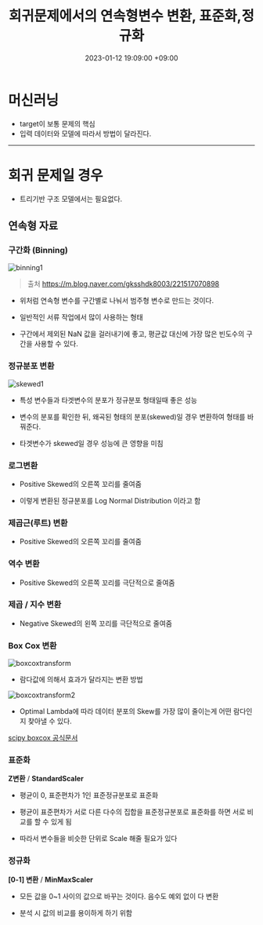 ﻿---
title : 회귀문제에서의 연속형변수 변환, 표준화,정규화
date : 2023-01-12 19:09:00 +09:00
categories : [머신러닝, 파이썬]
tags : [표준화, 정규화, 데이터, Feature engineering, 변수 변환] 
---

# 머신러닝

- target이 보통 문제의 핵심
- 입력 데이터와 모델에 따라서 방법이 달라진다.
---

# 회귀 문제일 경우

- 트리기반 구조 모델에서는 필요없다.


## 연속형 자료

### 구간화 (Binning)

![binning1](https://user-images.githubusercontent.com/50907018/212033576-53e1b13f-9bcf-4188-b668-af9478751553.png)
> 출처 https://m.blog.naver.com/gksshdk8003/221517070898

- 위처럼 연속형 변수를 구간별로 나눠서 범주형 변수로 만드는 것이다.

- 일반적인 서류 작업에서 많이 사용하는 형태

- 구간에서 제외된 NaN 값을 걸러내기에 좋고, 평균값 대신에 가장 많은 빈도수의 구간을 사용할 수 있다.

### 정규분포 변환

![skewed1](https://user-images.githubusercontent.com/50907018/212034804-0f907559-35bb-415e-92e2-9ef41752f414.png)

- 특성 변수들과 타겟변수의 분포가 정규분포 형태일때 좋은 성능

- 변수의 분포를 확인한 뒤, 왜곡된 형태의 분포(skewed)일 경우 변환하여 형태를 바꿔준다.

- 타겟변수가 skewed일 경우 성능에 큰 영향을 미침

### 로그변환

- Positive Skewed의 오른쪽 꼬리를 줄여줌

- 이렇게 변환된 정규분포를 Log Normal Distribution 이라고 함



### 제곱근(루트) 변환

- Positive Skewed의 오른쪽 꼬리를 줄여줌

### 역수 변환

- Positive Skewed의 오른쪽 꼬리를 극단적으로 줄여줌

### 제곱 / 지수 변환

- Negative Skewed의 왼쪽 꼬리를 극단적으로 줄여줌

###  Box Cox 변환

![boxcoxtransform](https://user-images.githubusercontent.com/50907018/212036325-b8d454bd-4d1d-43fc-b16a-e989224817a5.png)

- 람다값에 의해서 효과가 달라지는 변환 방법


![boxcoxtransform2](https://user-images.githubusercontent.com/50907018/212036692-f077a456-9445-413b-bdc4-e4158fc90033.png)

- Optimal Lambda에 따라 데이터 분포의 Skew를 가장 많이 줄이는게 어떤 람다인지 찾아낼 수 있다.

[scipy boxcox 공식문서](https://docs.scipy.org/doc/scipy/reference/generated/scipy.stats.boxcox.html)


### 표준화

**Z변환** / **StandardScaler**

- 평균이 0, 표준편차가 1인 표준정규분포로 표준화

- 평균이 표준편차가 서로 다른 다수의 집합을 표준정규분포로 표준화를 하면 서로 비교를 할 수 있게 됨

- 따라서 변수들을 비슷한 단위로 Scale 해줄 필요가 있다

### 정규화

**[0-1] 변환** / **MinMaxScaler**

- 모든 값을 0~1 사이의 값으로 바꾸는 것이다. 음수도 예외 없이 다 변환

- 분석 시 값의 비교를 용이하게 하기 위함

